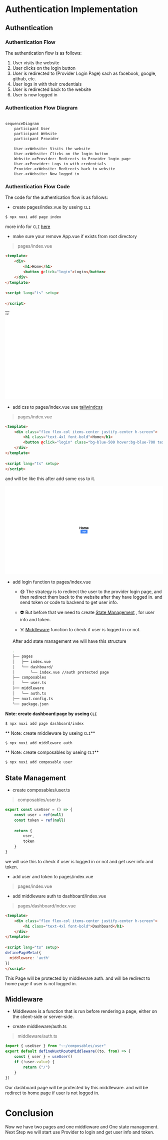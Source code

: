 # Authentication Implementation

## Authentication

### Authentication Flow

The authentication flow is as follows:

1. User visits the website
2. User clicks on the login button
3. User is redirected to (Provider Login Page) sach as facebook, google, github, etc.
4. User logs in with their credentials
5. User is redirected back to the website
6. User is now logged in


### Authentication Flow Diagram

```mermaid

sequenceDiagram
    participant User
    participant Website
    participant Provider
    
    User->>Website: Visits the website
    User->>Website: Clicks on the login button
    Website->>Provider: Redirects to Provider login page
    User->>Provider: Logs in with credentials
    Provider->>Website: Redirects back to website
    User->>Website: Now logged in

```


### Authentication Flow Code

The code for the authentication flow is as follows:

- create pages/index.vue by useing `CLI`
```bash
$ npx nuxi add page index
```

more info for `CLI` [here](https://nuxt.com/docs/api/commands/add#nuxi-add-page)


- make sure your remove App.vue if exists from root directory
  
> pages/index.vue
    
```html
<template>
    <div>
        <h1>Home</h1>
        <button @click="login">Login</button>
    </div>
</template>

<script lang="ts" setup>

</script>
```

![image](./assets/imgs/index_without_css.png)

- add css to pages/index.vue use [tailwindcss](https://tailwindcss.com)
  
> pages/index.vue

```html
<template>
    <div class="flex flex-col items-center justify-center h-screen">
        <h1 class="text-4xl font-bold">Home</h1>
        <button @click="login" class="bg-blue-500 hover:bg-blue-700 text-white font-bold py-2 px-4 rounded">Login</button>
    </div>
</template>

<script lang="ts" setup>
</script>

```

and will be like this after add some css to it.

![image](./assets/imgs/index_with_css.png)

- add login function to pages/index.vue

    - 😷 The strategy is to redirect the user to the provider login page, and then redirect them back to the website after they have logged in.
    and send token or code to backend to get user info.

    - 👽 But before that we need to create [State Management](https://nuxt.com/docs/getting-started/state-management) , for user info and token.
    
    - ☠️ [Middleware](https://nuxt.com/docs/guide/directory-structure/middleware) function to check if user is logged in or not.

    After add state management we will have this structure

    ```bash
    .
    ├── pages
    │   ├── index.vue
    │   └── dashboard/
    │       └── index.vue //auth protected page
    ├── composables
    │   └── user.ts
    ├── middleware
    │   └── auth.ts
    ├── nuxt.config.ts
    └── package.json
    ```

**Note: create dashboard page by useing `CLI`**

```bash
$ npx nuxi add page dashboard/index
```

** Note: create middleware by useing `CLI`**

```bash
$ npx nuxi add middleware auth
```

** Note: create composables by useing `CLI`**

```bash
$ npx nuxi add composable user
```



## State Management

- create composables/user.ts
  
> composables/user.ts

```ts
export const useUser = () => {
    const user = ref(null)
    const token = ref(null)

    return {
        user,
        token
    }
}
```
we will use this to check if user is logged in or not and get user info and token.

- add user and token to pages/index.vue

> pages/index.vue

<!-- ```html
<template>
    <div class="flex flex-col items-center justify-center h-screen">
        <h1 class="text-4xl font-bold">Home</h1>
        <button @click="login" class="bg-blue-500 hover:bg-blue-700 text-white font-bold py-2 px-4 rounded">Login</button>
    </div>
</template>

<script lang="ts" setup>

</script>

``` -->

- add middleware auth to dashboard/index.vue

> pages/dashboard/index.vue

```html
<template>
    <div class="flex flex-col items-center justify-center h-screen">
        <h1 class="text-4xl font-bold">Dashboard</h1>
    </div>
</template>

<script lang="ts" setup>
definePageMeta({
  middleware: 'auth'
})
</script>

```
This Page will be protected by middleware auth. and will be redirect to home page if user is not logged in.


## Middleware

- Middleware is a function that is run before rendering a page, either on the client-side or server-side.

- create middleware/auth.ts

> middleware/auth.ts

```ts
import { useUser } from "~~/composables/user"
export default defineNuxtRouteMiddleware((to, from) => {
    const { user } = useUser()
    if (!user.value) {
        return ("/")
    }
})
```
Our dashboard page will be protected by this middleware. and will be redirect to home page if user is not logged in.

# Conclusion
Now we have two pages and one middleware and One state management. Next Step we will start use Provider to login and get user info and token.